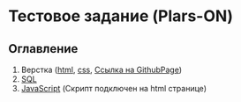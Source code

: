# Тестовое задание (Plars-ON)

## Оглавление

1. Верстка ([html](./index.html), [css](./styles.css), [Ссылка на GithubPage](https://evgeniy-varlamov.github.io/test_Plars-On/))
2. [SQL](./mysql.sql)
3. [JavaScript](./script.js) (Скрипт подключен на html странице)


